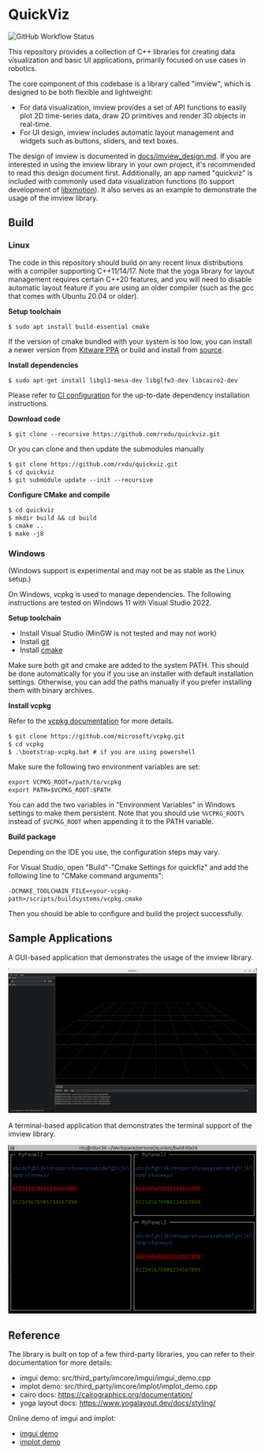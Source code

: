 # QuickViz

![GitHub Workflow Status](https://github.com/rxdu/quickviz/workflows/default/badge.svg)

This repository provides a collection of C++ libraries for creating data visualization and basic UI applications, primarily focused on use cases in robotics.

The core component of this codebase is a library called "imview", which is designed to be both flexible and lightweight:

* For data visualization, imview provides a set of API functions to easily plot 2D time-series data, draw 2D primitives
  and render 3D objects in real-time.
* For UI design, imview includes automatic layout management and widgets such as buttons, sliders, and text boxes.

The design of imview is documented in [docs/imview_design.md](docs/imview_design.md). If you are interested in using the imview library in your 
own project, it's recommended to read this design document first. Additionally, an app named "quickviz" is included with commonly used 
data visualization functions (to support development of [libxmotion](https://github.com/rxdu/libxmotion)). It also serves as an example to demonstrate 
the usage of the imview library.

## Build

### Linux

The code in this repository should build on any recent linux distributions with a compiler supporting C++11/14/17. Note
that the yoga library for layout management requires certain C++20 features, and you will need to disable automatic
layout feature if you are using an older compiler (such as the gcc that comes with Ubuntu 20.04 or older).

**Setup toolchain**

```
$ sudo apt install build-essential cmake
```

If the version of cmake bundled with your system is too low, you can install a newer version
from [Kitware PPA](https://apt.kitware.com/) or build and install from [source](https://cmake.org/download/).

**Install dependencies**

```
$ sudo apt-get install libgl1-mesa-dev libglfw3-dev libcairo2-dev
```

Please refer to [CI configuration](.github/workflows/default.yml) for the up-to-date dependency installation
instructions.

**Download code**

```
$ git clone --recursive https://github.com/rxdu/quickviz.git
```

Or you can clone and then update the submodules manually

```
$ git clone https://github.com/rxdu/quickviz.git
$ cd quickviz
$ git submodule update --init --recursive
```

**Configure CMake and compile**

```
$ cd quickviz
$ mkdir build && cd build
$ cmake ..
$ make -j8
```

### Windows

(Windows support is experimental and may not be as stable as the Linux setup.)

On Windows, vcpkg is used to manage dependencies. The following instructions are tested on Windows 11 with Visual Studio 2022.

**Setup toolchain**

* Install Visual Studio (MinGW is not tested and may not work)
* Install [git](https://gitforwindows.org/)
* Install [cmake](https://cmake.org/download/)

Make sure both git and cmake are added to the system PATH. This should be done automatically for you if you use an installer 
with default installation settings. Otherwise, you can add the paths manually if you prefer installing them with binary archives.

**Install vcpkg**

Refer to the [vcpkg documentation](https://learn.microsoft.com/en-us/vcpkg/get_started/get-started?pivots=shell-bash) for more details.

```
$ git clone https://github.com/microsoft/vcpkg.git
$ cd vcpkg
$ .\bootstrap-vcpkg.bat # if you are using powershell
```

Make sure the following two environment variables are set:

```
export VCPKG_ROOT=/path/to/vcpkg
export PATH=$VCPKG_ROOT:$PATH
```

You can add the two variables in "Environment Variables" in Windows settings to make them persistent. Note that you should use
`%VCPKG_ROOT%` instead of `$VCPKG_ROOT` when appending it to the PATH variable.

**Build package**

Depending on the IDE you use, the configuration steps may vary.

For Visual Studio, open "Build"-"Cmake Settings for quickfiz" and add the following line to "CMake command arguments":

```
-DCMAKE_TOOLCHAIN_FILE=<your-vcpkg-path>/scripts/buildsystems/vcpkg.cmake
```

Then you should be able to configure and build the project successfully.

## Sample Applications

A GUI-based application that demonstrates the usage of the imview library.

![](docs/screenshots/quickviz.png)

A terminal-based application that demonstrates the terminal support of the imview library.

![](docs/screenshots/tui.png)

## Reference

The library is built on top of a few third-party libraries, you can refer to their documentation for more details:

* imgui demo: src/third_party/imcore/imgui/imgui_demo.cpp
* implot demo: src/third_party/imcore/implot/implot_demo.cpp
* cairo docs: https://cairographics.org/documentation/
* yoga layout docs: https://www.yogalayout.dev/docs/styling/

Online demo of imgui and implot:

* [imgui demo](https://greggman.github.io/doodles/glfw-imgui/out/glfw-imgui.html)
* [implot demo](https://traineq.org/implot_demo/src/implot_demo.html)
